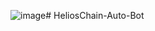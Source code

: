 ![image](https://github.com/user-attachments/assets/f5c891be-e0f0-4b11-b87c-c531d9aa211e)# HeliosChain-Auto-Bot

